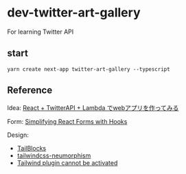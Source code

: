 # dev-twitter-art-gallery

For learning Twitter API

## start

```
yarn create next-app twitter-art-gallery --typescript
```

## Reference

Idea: [React + TwitterAPI + Lambda でwebアプリを作ってみる](https://zenn.dev/hukurouo/books/iineum-hands-on/viewer/first-chapter)

Form: [Simplifying React Forms with Hooks](https://rangle.io/blog/simplifying-controlled-inputs-with-hooks/)

Design: 
- [TailBlocks](https://tailblocks.cc/)
- [tailwindcss-neumorphism](https://github.com/sambeevors/tailwindcss-neumorphism)
- [Tailwind plugin cannot be activated](https://stackoverflow.com/questions/68934436/tailwind-plugin-cannot-be-activated)
